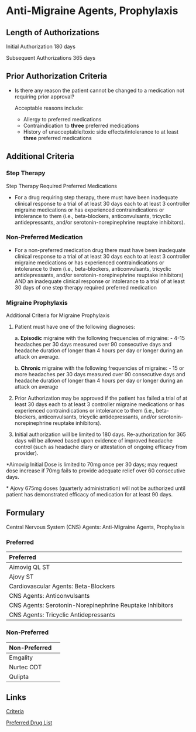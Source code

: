 # Anti-Migraine Agents, Prophylaxis

## Length of Authorizations

Initial Authorization 180 days

 Subsequent Authorizations 365 days

## Prior Authorization Criteria

- Is there any reason the patient cannot be changed to a medication not requiring prior approval?

    Acceptable reasons include:

  - Allergy to preferred medications
  - Contraindication to **three** preferred medications
  - History of unacceptable/toxic side effects/intolerance to at least **three** preferred medications

## Additional Criteria

### Step Therapy

Step Therapy Required Preferred Medications

- For a drug requiring step therapy, there must have been inadequate clinical response to a trial of at least 30 days each to at least 3 controller migraine medications or has experienced contraindications or intolerance to them (i.e., beta-blockers, anticonvulsants, tricyclic antidepressants, and/or serotonin-norepinephrine reuptake inhibitors).

### Non-Preferred Medication

- For a non-preferred medication drug there must have been inadequate clinical response to a trial of at least 30 days each to at least 3 controller migraine medications or has experienced contraindications or intolerance to them (i.e., beta-blockers, anticonvulsants, tricyclic antidepressants, and/or serotonin-norepinephrine reuptake inhibitors) AND an inadequate clinical response or intolerance to a trial of at least 30 days of one step therapy required preferred medication

### Migraine Prophylaxis

Additional Criteria for Migraine Prophylaxis

1. Patient must have one of the following diagnoses:

     a. **Episodic** migraine with the following frequencies of migraine:
        - 4-15 headaches per 30 days measured over 90 consecutive days and headache duration of longer than 4 hours per day or longer during an attack on average.

      b. **Chronic** migraine with the following frequencies of migraine:
        - 15 or more headaches per 30 days measured over 90 consecutive days and headache duration of longer than 4 hours per day or longer during an attack on average

2. Prior Authorization may be approved if the patient has failed a trial of at least 30 days each to at least 3 controller migraine medications or has experienced contraindications or intolerance to them (i.e., beta-blockers, anticonvulsants, tricyclic antidepressants, and/or serotonin-norepinephrine reuptake inhibitors).
3. Initial authorization will be limited to 180 days. Re-authorization for 365 days will be allowed based upon evidence of improved headache control (such as headache diary or attestation of ongoing efficacy from provider).

\*Aimovig Initial Dose is limited to 70mg once per 30 days; may request dose increase if 70mg fails to provide adequate relief over 60 consecutive days.

\* Ajovy 675mg doses (quarterly administration) will not be authorized until patient has demonstrated efficacy of medication for at least 90 days.

## Formulary

Central Nervous System (CNS) Agents: Anti-Migraine Agents, Prophylaxis

### Preferred

| Preferred                                                |      |
| :------------------------------------------------------- | ---: |
| Aimovig QL ST                                            |      |
| Ajovy ST                                                 |      |
| Cardiovascular Agents: Beta-Blockers                     |      |
| CNS Agents: Anticonvulsants                              |      |
| CNS Agents: Serotonin-Norepinephrine Reuptake Inhibitors |      |
| CNS Agents: Tricyclic Antidepressants                    |      |

### Non-Preferred

| Non-Preferred |      |
| :------------ | ---: |
| Emgality      |      |
| Nurtec ODT    |      |
| Qulipta       |      |

## Links

[Criteria](https://pharmacy.medicaid.ohio.gov/sites/default/files/20221001_UPDL_Criteria_APPROVED.pdf#page=25)

[Preferred Drug List](https://pharmacy.medicaid.ohio.gov/sites/default/files/20221001_UPDL_APPROVED_.pdf#page=13)